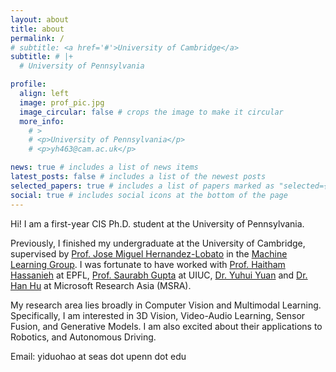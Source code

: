 ```yaml
---
layout: about
title: about
permalink: /
# subtitle: <a href='#'>University of Cambridge</a>
subtitle: # |+
  # University of Pennsylvania

profile:
  align: left
  image: prof_pic.jpg
  image_circular: false # crops the image to make it circular
  more_info: 
    # >
    # <p>University of Pennsylvania</p>
    # <p>yh463@cam.ac.uk</p>

news: true # includes a list of news items
latest_posts: false # includes a list of the newest posts
selected_papers: true # includes a list of papers marked as "selected={true}"
social: true # includes social icons at the bottom of the page
---
```


Hi! I am a first-year CIS Ph.D. student at the University of Pennsylvania. 

Previously, I finished my undergraduate at the University of Cambridge, supervised by [Prof. Jose Miguel Hernandez-Lobato](https://jmhl.org/) in the [Machine Learning Group](https://mlg.eng.cam.ac.uk/). I was fortunate to have worked with [Prof. Haitham Hassanieh](https://people.epfl.ch/haitham.alhassanieh/?lang=en) at EPFL, [Prof. Saurabh Gupta](https://saurabhg.web.illinois.edu/) at UIUC, [Dr. Yuhui Yuan](https://www.microsoft.com/en-us/research/people/yuyua/) and [Dr. Han Hu](https://ancientmooner.github.io/) at Microsoft Research Asia (MSRA). 

My research area lies broadly in Computer Vision and Multimodal Learning. Specifically, I am interested in 3D Vision, Video-Audio Learning, Sensor Fusion, and Generative Models. I am also excited about their applications to Robotics, and Autonomous Driving.

Email: yiduohao at seas dot upenn dot edu
